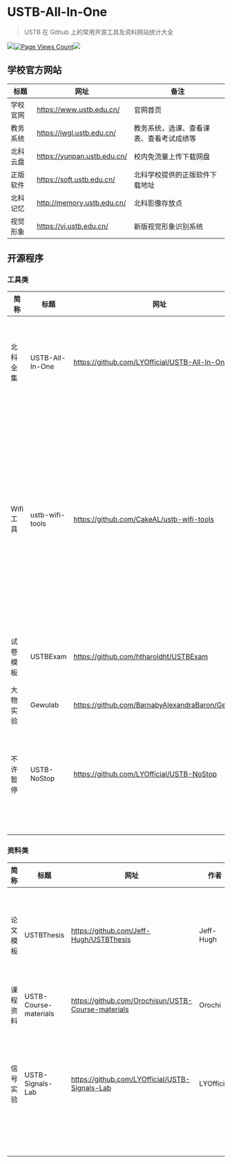 # USTB-All-In-One

> USTB 在 Github 上的常用开源工具及资料网站统计大全

![](https://img.shields.io/github/license/LYOfficial/USTB-All-In-One)[![Page Views Count](https://badges.toozhao.com/badges/01JCX96FBFMD7TVCK3HX4KF3VX/orange.svg)](https://badges.toozhao.com/stats/01JCX96FBFMD7TVCK3HX4KF3VX)![](https://img.shields.io/github/stars/LYOfficial/USTB-All-In-One)

## 学校官方网站

| 标题     | 网址                        | 备注                                     |
| -------- | --------------------------- | ---------------------------------------- |
| 学校官网 | https://www.ustb.edu.cn/    | 官网首页                                 |
| 教务系统 | https://jwgl.ustb.edu.cn/   | 教务系统，选课、查看课表、查看考试成绩等 |
| 北科云盘 | https://yunpan.ustb.edu.cn/ | 校内免流量上传下载网盘                   |
| 正版软件 | https://soft.ustb.edu.cn/   | 北科学校提供的正版软件下载地址           |
| 北科记忆 | http://memory.ustb.edu.cn/  | 北科影像存放点                           |
| 视觉形象 | https://vi.ustb.edu.cn/     | 新版视觉形象识别系统                     |

## 开源程序

### 工具类

| 简称      | 标题            | 网址                                             | 作者                  | 备注                                                         |
| --------- | --------------- | ------------------------------------------------ | --------------------- | ------------------------------------------------------------ |
| 北科全集  | USTB-All-In-One | https://github.com/LYOfficial/USTB-All-In-One    | LYOfficial            | USTB 在 Github 上的常用开源工具及资料网站统计大全            |
| Wifi 工具 | ustb-wifi-tools | https://github.com/CakeAL/ustb-wifi-tools        | CakeAL                | USTB Wifi Tools 贝壳校园网实用工具，旨在可以让大家更方便的获取USTB校园网每日使用情况，查询流量，解绑MAC地址等。 |
| 试卷模板  | USTBExam        | https://github.com/htharoldht/USTBExam           | htharoldht            | 北京科技大学试卷 LaTeX 模板                                  |
| 大物实验  | Gewulab         | https://github.com/BarnabyAlexandraBaron/Gewulab | BarnabyAlexandraBaron | 大物实验数字计算脚本                                         |
| 不许暂停  | USTB-NoStop     | https://github.com/LYOfficial/USTB-NoStop        | LYOfficial            | USTB 某视频播放网站反复弹窗导致视频播放异常的解决方案        |
|           |                 |                                                  |                       |                                                              |
|           |                 |                                                  |                       |                                                              |
|           |                 |                                                  |                       |                                                              |
|           |                 |                                                  |                       |                                                              |
|           |                 |                                                  |                       |                                                              |



### 资料类

| 简称     | 标题                  | 网址                                               | 作者       | 备注                                                         |
| -------- | --------------------- | -------------------------------------------------- | ---------- | ------------------------------------------------------------ |
| 论文模板 | USTBThesis            | https://github.com/Jeff-Hugh/USTBThesis            | Jeff-Hugh  | 北京科技大学硕士（博士）毕业设计论文Tex模板                  |
| 课程资料 | USTB-Course-materials | https://github.com/Orochisun/USTB-Course-materials | Orochi     | 北科课程资料，保及格                                         |
| 信号实验 | USTB-Signals-Lab      | https://github.com/LYOfficial/USTB-Signals-Lab     | LYOfficial | USTB 自动化学院《信号与系统分析实验》指导与理论图像Python模拟 |
|          |                       |                                                    |            |                                                              |
|          |                       |                                                    |            |                                                              |
|          |                       |                                                    |            |                                                              |
|          |                       |                                                    |            |                                                              |
|          |                       |                                                    |            |                                                              |
|          |                       |                                                    |            |                                                              |

